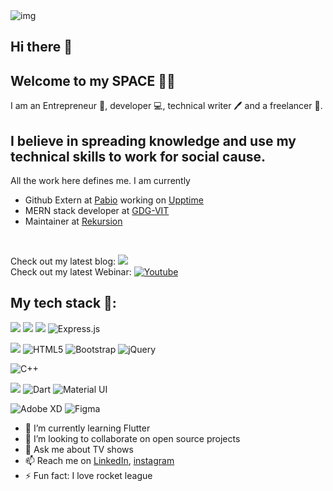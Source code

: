 <img src="https://media-exp1.licdn.com/dms/image/C5616AQENGMoN9cWzCA/profile-displaybackgroundimage-shrink_350_1400/0/1608804297191?e=1631145600&v=beta&t=N-kO-1vJFapQeWnWOFLTpFyONveD6RD7Kt_YcrqAUlQ" alt="img"/>

## Hi there 👋

## Welcome to my SPACE 🚀🌌
I am an Entrepreneur 👜, developer 💻, technical writer 🖊 and a freelancer 💸.
## I believe in spreading knowledge and use my technical skills to work for social cause.
All the work here defines me. 
I am currently
- Github Extern at [Pabio](https://github.com/PabioHQ) working on [Upptime](https://github.com/upptime/upptime)
- MERN stack developer at [GDG-VIT](https://github.com/GDGVIT)
- Maintainer at [Rekursion](https://github.com/TeamRekursion)
<br/>

Check out my latest blog: <a href="https://medium.com/@nirmitjatana38"><img src="https://img.shields.io/badge/Medium-12100E?style=for-the-badge&logo=medium&logoColor=white" /></a>
<br/>
Check out my latest Webinar: <a href="https://www.youtube.com/watch?v=E55yicjbGew"><img alt="Youtube" src="https://img.shields.io/badge/youtube%20-%23FF0000.svg?&style=for-the-badge&logo=YouTube&logoColor=white"/></a>

## My tech stack 🔭:
<!-- <nobr> -->
<img src="https://img.shields.io/badge/javascript%20-%23323330.svg?&style=for-the-badge&logo=javascript&logoColor=%23F7DF1E"> <img src="https://img.shields.io/badge/react%20-%2320232a.svg?&style=for-the-badge&logo=react&logoColor=%2361DAFB"> <img src="https://img.shields.io/badge/node.js%20-%2343853D.svg?&style=for-the-badge&logo=node.js&logoColor=white"> <img alt="Express.js" src="https://img.shields.io/badge/express.js%20-%23404d59.svg?&style=for-the-badge">
<!-- <nobr/> -->
<img src="https://img.shields.io/badge/css3%20-%231572B6.svg?&style=for-the-badge&logo=css3&logoColor=white"> <img alt="HTML5" src="https://img.shields.io/badge/html5%20-%23E34F26.svg?&style=for-the-badge&logo=html5&logoColor=white"> <img alt="Bootstrap" src="https://img.shields.io/badge/bootstrap%20-%23563D7C.svg?&style=for-the-badge&logo=bootstrap&logoColor=white"> <img alt="jQuery" src="https://img.shields.io/badge/jquery%20-%230769AD.svg?&style=for-the-badge&logo=jquery&logoColor=white">

<img alt="C++" src="https://img.shields.io/badge/c++%20-%2300599C.svg?&style=for-the-badge&logo=c%2B%2B&ogoColor=white">

<img src="https://img.shields.io/badge/Flutter%20-%2302569B.svg?&style=for-the-badge&logo=Flutter&logoColor=white"> <img alt="Dart" src="https://img.shields.io/badge/dart-%230175C2.svg?&style=for-the-badge&logo=dart&logoColor=white"> <img alt="Material UI" src="https://img.shields.io/badge/material%20ui%20-%230081CB.svg?&style=for-the-badge&logo=material-ui&logoColor=white">

<img alt="Adobe XD" src="https://img.shields.io/badge/adobe%20xd%20-%23FF26BE.svg?&style=for-the-badge&logo=adobe%20xd&logoColor=white"> <img alt="Figma" src="https://img.shields.io/badge/figma%20-%23F24E1E.svg?&style=for-the-badge&logo=figma&logoColor=white">

- 🌱 I’m currently learning Flutter
- 👯 I’m looking to collaborate on open source projects
- 💬 Ask me about TV shows
- 📫 Reach me on [LinkedIn](https://www.linkedin.com/in/nirmit-jatana/), [instagram](https://www.instagram.com/nirmit.j12/)
- ⚡ Fun fact: I love rocket league



